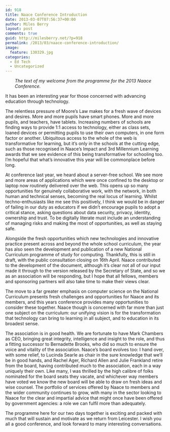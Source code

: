 ```yaml
---
id: 918
title: Naace Conference Introduction
date: 2013-03-07T07:56:37+00:00
author: Miles Berry
layout: post 
comments: true
guid: http://milesberry.net/?p=918
permalink: /2013/03/naace-conference-introduction/
image:
  feature: 130329.jpg
categories:
  - Ed Tech
  - Uncategorized
---
```

<p style="padding-left: 30px;">
  <em>The text of my welcome from the programme for the 2013 Naace Conference.</em>
</p>

It has been an interesting year for those concerned with advancing education through technology.

The relentless pressure of Moore’s Law makes for a fresh wave of devices and desires. More and more pupils have smart phones. More and more pupils, and teachers, have tablets. Increasing numbers of schools are finding ways to provide 1:1 access to technology, either as class sets, loaned devices or permitting pupils to use their own computers, in one form factor or another. Ubiquitous access to the whole of the web is transformative for learning, but it’s only in the schools at the cutting edge, such as those recognised in Naace’s Impact and 3rd Millennium Learning awards that we see evidence of this being transformative for schooling too. I’m hopeful that what’s innovative this year will be commonplace before long.

At conference last year, we heard about a server-free school. We see more and more areas of applications which were once confined to the desktop or laptop now routinely delivered over the web. This opens up so many opportunities for genuinely collaborative work, with the network, in both human and technical senses, becoming the real locus of learning. Whilst techno-enthusiasts like me see this positively, I think we would be in danger of failing in our duty as educators if we didn’t encourage pupils to adopt a critical stance, asking questions about data security, privacy, identity, ownership and trust. To be digitally literate must include an understanding of managing risks and making the most of opportunities, as well as staying safe.

Alongside the fresh opportunities which new technologies and innovative practice present across and beyond the whole school curriculum, the year has also seen the development and publication of a new National Curriculum programme of study for computing. Thankfully, this is still in draft, with the public consultation closing on 16th April. Naace contributed to the development of the document, although it’s clear not all of our input made it through to the version released by the Secretary of State, and so we as an association will be responding, but I hope that all fellows, members and sponsoring partners will also take time to make their views clear.

The move to a far greater emphasis on computer science on the National Curriculum presents fresh challenges and opportunities for Naace and its members, and this years conference provides many opportunities to consider these together. Naace though is concerned with far more than just one subject on the curriculum: our unifying vision is for the transformation that technology can bring to learning in all subject, and to education in its broadest sense.

The association is in good health. We are fortunate to have Mark Chambers as CEO, bringing great integrity, intelligence and insight to the role, and thus a fitting successor to Bernadette Brooks, who did so much to ensure the voice and vitality of the association. Naace’s board evolves too: I hand over, with some relief, to Lucinda Searle as chair in the sure knowledge that we’ll be in good hands, and Rachel Ager, Richard Allen and Julie Frankland retire from the board, having contributed much to the association, each in a way uniquely their own. Like many, I was thrilled by the high calibre of folks nominated for the board seats they vacate, and whichever way members have voted we know the new board will be able to draw on fresh ideas and wise counsel. The portfolio of services offered by Naace to members and the wider community continues to grow, with many in the sector looking to Naace for the clear and impartial advice that might once have been offered by government agencies: a role we can fulfil more than adequately.

The programme here for our two days together is exciting and packed with much that will sustain and motivate as we return from Leicester. I wish you all a good conference, and look forward to many interesting conversations.